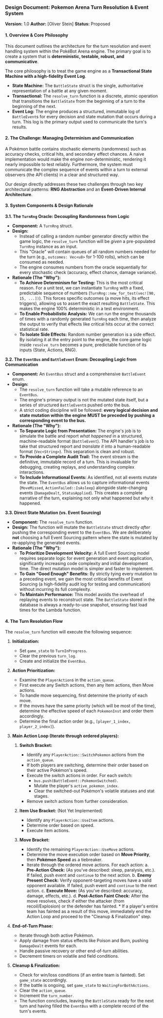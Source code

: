 ### **Design Document: Pokemon Arena Turn Resolution & Event System**

**Version:** 1.0
**Author:** [Oliver Stein]
**Status:** Proposed

#### **1. Overview & Core Philosophy**

This document outlines the architecture for the turn resolution and event handling system within the PokéBot Arena engine. The primary goal is to create a system that is **deterministic, testable, robust, and communicative**.

The core philosophy is to treat the game engine as a **Transactional State Machine with a high-fidelity Event Log**.

*   **State Machine:** The `BattleState` struct is the single, authoritative representation of a battle at any given moment.
*   **Transactional:** The `resolve_turn` function is a discrete, atomic operation that transitions the `BattleState` from the beginning of a turn to the beginning of the next.
*   **Event Log:** The engine produces a structured, immutable log of `BattleEvent`s for every decision and state mutation that occurs during a turn. This log is the primary output used to communicate the turn's results.

#### **2. The Challenge: Managing Determinism and Communication**

A Pokémon battle contains stochastic elements (randomness) such as accuracy checks, critical hits, and secondary effect chances. A naive implementation would make the engine non-deterministic, rendering it nearly impossible to test reliably. Furthermore, the system must communicate the complex sequence of events within a turn to external observers (the API clients) in a clear and structured way.

Our design directly addresses these two challenges through two key architectural patterns: **RNG Abstraction** and an **Event-Driven Internal Architecture**.

#### **3. System Components & Design Rationale**

**3.1. The `TurnRng` Oracle: Decoupling Randomness from Logic**

*   **Component:** A `TurnRng` struct.
*   **Design:**
    *   Instead of calling a random number generator directly within the game logic, the `resolve_turn` function will be *given* a pre-populated `TurnRng` instance as an input.
    *   This "Oracle" will contain queues of all random numbers needed for the turn (e.g., `outcomes: Vec<u8>` for 1-100 rolls), which can be consumed as needed.
    *   The engine consumes numbers from the oracle sequentially for every stochastic check (accuracy, effect chance, damage variance).
*   **Rationale (The "Why"):**
    *   **To Achieve Determinism for Testing:** This is the most critical reason. For a unit test, we can instantiate `TurnRng` with a fixed, predictable sequence of numbers (`TurnRng::new_for_test(vec![90, 15, ...])`). This forces specific outcomes (a move hits, its effect triggers), allowing us to assert the exact resulting `BattleState`. This makes the engine 100% deterministic in a test environment.
    *   **To Enable Probabilistic Analysis:** We can run the engine thousands of times with a randomly generated `TurnRng` each time, then analyze the output to verify that effects like critical hits occur at the correct statistical rate.
    *   **To Isolate Side Effects:** Random number generation is a side effect. By isolating it at the entry point to the engine, the core game logic inside `resolve_turn` becomes a pure, predictable function of its inputs (State, Actions, RNG).

**3.2. The `EventBus` and `BattleEvent` Enum: Decoupling Logic from Communication**

*   **Component:** An `EventBus` struct and a comprehensive `BattleEvent` enum.
*   **Design:**
    *   The `resolve_turn` function will take a mutable reference to an `EventBus`.
    *   The engine's primary output is not the mutated state itself, but a series of structured `BattleEvent`s pushed onto the bus.
    *   A strict coding discipline will be followed: **every logical decision and state mutation within the engine MUST be preceded by pushing a corresponding event to the bus.**
*   **Rationale (The "Why"):**
    *   **To Separate Logic from Presentation:** The engine's job is to simulate the battle and report *what happened* in a structured, machine-readable format (`BattleEvent`). The API handler's job is to take that structured report and *translate it* into a human-readable format (`Vec<String>`). This separation is clean and robust.
    *   **To Provide a Complete Audit Trail:** The event stream is the definitive, immutable record of a turn. This is invaluable for debugging, creating replays, and understanding complex interactions.
    *   **To Include Informational Events:** As identified, not all events mutate the state. The `EventBus` allows us to capture informational events (`MoveMissed`, `ActionFailed::IsAsleep`) alongside state-changing events (`DamageDealt`, `StatusApplied`). This creates a complete narrative of the turn, explaining not only what happened but *why* it happened.

**3.3. Direct State Mutation (vs. Event Sourcing)**

*   **Component:** The `resolve_turn` function.
*   **Design:** The function will mutate the `BattleState` struct directly *after* pushing the corresponding event to the `EventBus`. We are deliberately **not** choosing a full Event Sourcing pattern where the state is mutated by re-applying the generated events.
*   **Rationale (The "Why"):**
    *   **To Prioritize Development Velocity:** A full Event Sourcing model requires separate logic for event generation and event application, significantly increasing code complexity and initial development time. The direct mutation model is simpler and faster to implement.
    *   **To Gain "Good Enough" Benefits:** By strictly tying every mutation to a preceding event, we gain the most critical benefits of Event Sourcing (a high-fidelity audit log for testing and communication) without incurring its full complexity.
    *   **To Maintain Performance:** This model avoids the overhead of replaying events to reconstruct state. The `BattleState` stored in the database is always a ready-to-use snapshot, ensuring fast load times for the Lambda function.

#### **4. The Turn Resolution Flow**

The `resolve_turn` function will execute the following sequence:

1.  **Initialization:**
    *   Set `game_state` to `TurnInProgress`.
    *   Clear the previous `turn_log`.
    *   Create and initialize the `EventBus`.

2.  **Action Prioritization:**
    *   Examine the `PlayerAction`s in the `action_queue`.
    *   First execute any Switch actions, then any Item actions, then Move actions.
    *   To handle move sequencing, first determine the priority of each move.
    *   If the moves have the same priority (which will be most of the time), 
            determine the effective speed of each `PokemonInst` and order them accordingly.
    *   Determine the final action order (e.g., `[player_1_index, player_2_index]`).

3.  **Main Action Loop (Iterate through ordered players):**
    1.  **Switch Bracket:**
        *   Identify any `PlayerAction::SwitchPokemon` actions from the `action_queue`.
        *   If both players are switching, determine their order based on their active Pokémon's speed.
        *   Execute the switch actions in order. For each switch:
            *   `bus.push(BattleEvent::PokemonSwitched)`.
            *   Mutate the player's `active_pokemon_index`.
            *   Clear the switched-out Pokémon's volatile statuses and stat stages.
        *   Remove switch actions from further consideration.

    2.  **Item Use Bracket:** (Not Yet Implemented)
        *   Identify any `PlayerAction::UseItem` actions.
        *   Determine order based on speed.
        *   Execute item actions.

    3.  **Move Bracket:**
        *   Identify the remaining `PlayerAction::UseMove` actions.
        *   Determine the move execution order based on **Move Priority**, then **Pokémon Speed** as a tiebreaker.
        *   Iterate through the ordered move actions. For each action:
            a.  **Pre-Action Check:** (As you've described: sleep, paralysis, etc.). If failed, push event and `continue` to the next action.
            b.  **Enemy Present Check:** Verify opponent-targeting moves have a valid opponent available. If failed, push event and `continue` to the next action.
            c.  **Execute Move:** (As you've described: accuracy, damage, effects, etc.).
            d.  **Post-Action Faint Check:** After the move resolves, check if either the attacker (from recoil/Explosion) or the defender has fainted.
                *   If a player's entire team has fainted as a result of this move, immediately end the Action Loop and proceed to the "Cleanup & Finalization" step.

4.  **End-of-Turn Phase:**
    *   Iterate through both active Pokémon.
    *   Apply damage from status effects like Poison and Burn, pushing `DamageDealt` events for each.
    *   Handle passive recovery or other end-of-turn abilities.
    *   Decrement timers on volatile and field conditions.

5.  **Cleanup & Finalization:**
    *   Check for win/loss conditions (if an entire team is fainted). Set `game_state` accordingly.
    *   If the battle is ongoing, set `game_state` to `WaitingForBothActions`.
    *   Clear the `action_queue`.
    *   Increment the `turn_number`.
    *   The function concludes, leaving the `BattleState` ready for the next turn and having filled the `EventBus` with a complete record of the turn's events.